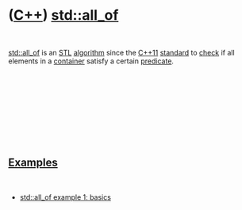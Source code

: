 



 

 

 

 

 

([C++](Cpp.md)) [std::all\_of](CppStdAll_of.md)
=================================================

 

[std::all\_of](CppStdAll_of.md) is an [STL](CppStl.md)
[algorithm](CppAlgorithm.md) since the [C++11](Cpp11.md)
[standard](CppStandard.md) to [check](CppCheck.md) if all elements in
a [container](CppContainer.md) satisfy a certain
[predicate](CppPredicate.md).

 

 

 

 

 

[Examples](CppExample.md)
--------------------------

 

-   [std::all\_of example 1: basics](CppStdAll_ofExample1.md)

 

 

 

 

 





 



